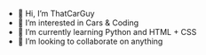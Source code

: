 - 👋 Hi, I’m ThatCarGuy
- 👀 I’m interested in Cars & Coding
- 🌱 I’m currently learning Python and HTML + CSS
- 💞️ I’m looking to collaborate on anything

<!---
ThatCarGuyCodes/ThatCarGuyCodes is a ✨ special ✨ repository because its `README.md` (this file) appears on your GitHub profile.
You can click the Preview link to take a look at your changes.
--->
